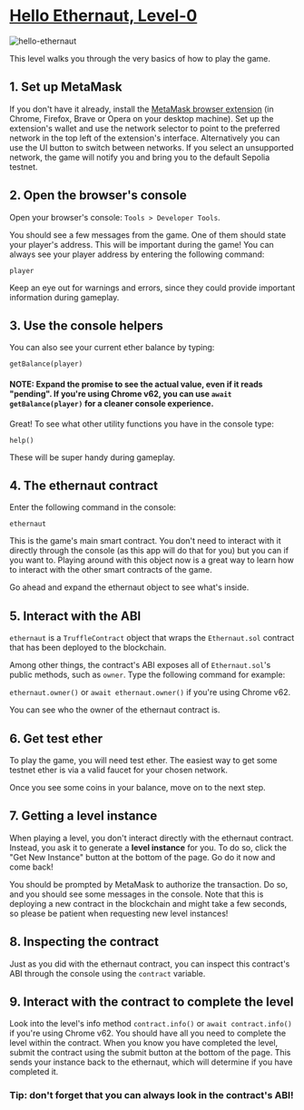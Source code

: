 # [Hello Ethernaut, Level-0](https://ethernaut.openzeppelin.com/level/0x7E0f53981657345B31C59aC44e9c21631Ce710c7)

![hello-ethernaut](https://ethernaut.openzeppelin.com/imgs/BigLevel0.svg)

This level walks you through the very basics of how to play the game.

## 1. Set up MetaMask
If you don't have it already, install the [MetaMask browser extension](https://metamask.io/) (in Chrome, Firefox, Brave or Opera on your desktop machine). Set up the extension's wallet and use the network selector to point to the preferred network in the top left of the extension's interface. Alternatively you can use the UI button to switch between networks. If you select an unsupported network, the game will notify you and bring you to the default Sepolia testnet.

## 2. Open the browser's console
Open your browser's console: `Tools > Developer Tools`.

You should see a few messages from the game. One of them should state your player's address. This will be important during the game! You can always see your player address by entering the following command:

`player`

Keep an eye out for warnings and errors, since they could provide important information during gameplay.

## 3. Use the console helpers
You can also see your current ether balance by typing:

`getBalance(player)`

#### NOTE: Expand the promise to see the actual value, even if it reads "pending". If you're using Chrome v62, you can use `await getBalance(player)` for a cleaner console experience.
Great! To see what other utility functions you have in the console type:

`help()`

These will be super handy during gameplay.

## 4. The ethernaut contract
Enter the following command in the console:

`ethernaut`

This is the game's main smart contract. You don't need to interact with it directly through the console (as this app will do that for you) but you can if you want to. Playing around with this object now is a great way to learn how to interact with the other smart contracts of the game.

Go ahead and expand the ethernaut object to see what's inside.

## 5. Interact with the ABI
`ethernaut` is a `TruffleContract` object that wraps the `Ethernaut.sol` contract that has been deployed to the blockchain.

Among other things, the contract's ABI exposes all of `Ethernaut.sol`'s public methods, such as `owner`. Type the following command for example:

`ethernaut.owner()` or `await ethernaut.owner()` if you're using Chrome v62.

You can see who the owner of the ethernaut contract is.

## 6. Get test ether
To play the game, you will need test ether. The easiest way to get some testnet ether is via a valid faucet for your chosen network.

Once you see some coins in your balance, move on to the next step.

## 7. Getting a level instance
When playing a level, you don't interact directly with the ethernaut contract. Instead, you ask it to generate a **level instance** for you. To do so, click the "Get New Instance" button at the bottom of the page. Go do it now and come back!

You should be prompted by MetaMask to authorize the transaction. Do so, and you should see some messages in the console. Note that this is deploying a new contract in the blockchain and might take a few seconds, so please be patient when requesting new level instances!

## 8. Inspecting the contract
Just as you did with the ethernaut contract, you can inspect this contract's ABI through the console using the `contract` variable.

## 9. Interact with the contract to complete the level
Look into the level's info method `contract.info()` or `await contract.info()` if you're using Chrome v62. You should have all you need to complete the level within the contract. When you know you have completed the level, submit the contract using the submit button at the bottom of the page. This sends your instance back to the ethernaut, which will determine if you have completed it.

### Tip: don't forget that you can always look in the contract's ABI!
